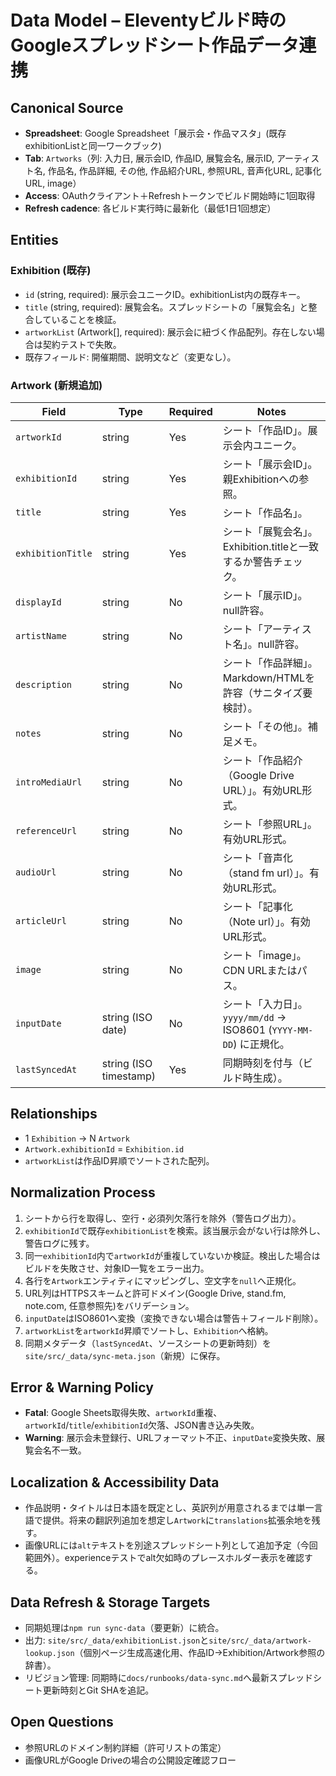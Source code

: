# Data Model – Eleventyビルド時のGoogleスプレッドシート作品データ連携

## Canonical Source
- **Spreadsheet**: Google Spreadsheet「展示会・作品マスタ」(既存exhibitionListと同一ワークブック)
- **Tab**: `Artworks`（列: 入力日, 展示会ID, 作品ID, 展覧会名, 展示ID, アーティスト名, 作品名, 作品詳細, その他, 作品紹介URL, 参照URL, 音声化URL, 記事化URL, image）
- **Access**: OAuthクライアント＋Refreshトークンでビルド開始時に1回取得
- **Refresh cadence**: 各ビルド実行時に最新化（最低1日1回想定）

## Entities

### Exhibition (既存)
- `id` (string, required): 展示会ユニークID。exhibitionList内の既存キー。
- `title` (string, required): 展覧会名。スプレッドシートの「展覧会名」と整合していることを検証。
- `artworkList` (Artwork[], required): 展示会に紐づく作品配列。存在しない場合は契約テストで失敗。
- 既存フィールド: 開催期間、説明文など（変更なし）。

### Artwork (新規追加)
| Field | Type | Required | Notes |
|-------|------|----------|-------|
| `artworkId` | string | Yes | シート「作品ID」。展示会内ユニーク。 |
| `exhibitionId` | string | Yes | シート「展示会ID」。親Exhibitionへの参照。 |
| `title` | string | Yes | シート「作品名」。 |
| `exhibitionTitle` | string | Yes | シート「展覧会名」。Exhibition.titleと一致するか警告チェック。 |
| `displayId` | string | No | シート「展示ID」。null許容。 |
| `artistName` | string | No | シート「アーティスト名」。null許容。 |
| `description` | string | No | シート「作品詳細」。Markdown/HTMLを許容（サニタイズ要検討）。 |
| `notes` | string | No | シート「その他」。補足メモ。 |
| `introMediaUrl` | string | No | シート「作品紹介（Google Drive URL）」。有効URL形式。 |
| `referenceUrl` | string | No | シート「参照URL」。有効URL形式。 |
| `audioUrl` | string | No | シート「音声化（stand fm url）」。有効URL形式。 |
| `articleUrl` | string | No | シート「記事化（Note url）」。有効URL形式。 |
| `image` | string | No | シート「image」。CDN URLまたはパス。 |
| `inputDate` | string (ISO date) | No | シート「入力日」。`yyyy/mm/dd` → ISO8601 (`YYYY-MM-DD`) に正規化。 |
| `lastSyncedAt` | string (ISO timestamp) | Yes | 同期時刻を付与（ビルド時生成）。 |

## Relationships
- 1 `Exhibition` → N `Artwork`
- `Artwork.exhibitionId` = `Exhibition.id`
- `artworkList`は作品ID昇順でソートされた配列。

## Normalization Process
1. シートから行を取得し、空行・必須列欠落行を除外（警告ログ出力）。
2. `exhibitionId`で既存`exhibitionList`を検索。該当展示会がない行は除外し、警告ログに残す。
3. 同一`exhibitionId`内で`artworkId`が重複していないか検証。検出した場合はビルドを失敗させ、対象ID一覧をエラー出力。
4. 各行を`Artwork`エンティティにマッピングし、空文字を`null`へ正規化。
5. URL列はHTTPSスキームと許可ドメイン(Google Drive, stand.fm, note.com, 任意参照先)をバリデーション。
6. `inputDate`はISO8601へ変換（変換できない場合は警告＋フィールド削除）。
7. `artworkList`を`artworkId`昇順でソートし、`Exhibition`へ格納。
8. 同期メタデータ（`lastSyncedAt`、ソースシートの更新時刻）を`site/src/_data/sync-meta.json`（新規）に保存。

## Error & Warning Policy
- **Fatal**: Google Sheets取得失敗、`artworkId`重複、`artworkId`/`title`/`exhibitionId`欠落、JSON書き込み失敗。
- **Warning**: 展示会未登録行、URLフォーマット不正、`inputDate`変換失敗、展覧会名不一致。

## Localization & Accessibility Data
- 作品説明・タイトルは日本語を既定とし、英訳列が用意されるまでは単一言語で提供。将来の翻訳列追加を想定し`Artwork`に`translations`拡張余地を残す。
- 画像URLには`alt`テキストを別途スプレッドシート列として追加予定（今回範囲外）。experienceテストでalt欠如時のプレースホルダー表示を確認する。

## Data Refresh & Storage Targets
- 同期処理は`npm run sync-data`（要更新）に統合。
- 出力: `site/src/_data/exhibitionList.json`と`site/src/_data/artwork-lookup.json`（個別ページ生成高速化用、作品ID→Exhibition/Artwork参照の辞書）。
- リビジョン管理: 同期時に`docs/runbooks/data-sync.md`へ最新スプレッドシート更新時刻とGit SHAを追記。

## Open Questions
- 参照URLのドメイン制約詳細（許可リストの策定）
- 画像URLがGoogle Driveの場合の公開設定確認フロー

